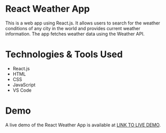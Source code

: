# React Weather App
This is a web app using React.js. It allows users to search for the weather conditions of any city in the world and provides current weather information. The app fetches weather data using the Weather API.


# Technologies & Tools Used
- React.js
- HTML
- CSS
- JavaScript
- VS Code

# Demo
A live demo of the React Weather App is available at [LINK TO LIVE DEMO](https://anmit-react-weather1.netlify.app).



